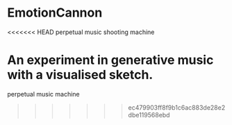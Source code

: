 # EmotionCannon
<<<<<<< HEAD
perpetual music shooting machine
 
An experiment in generative music with a visualised sketch.
=======
perpetual music machine
>>>>>>> ec479903ff8f9b1c6ac883de28e2dbe119568ebd
